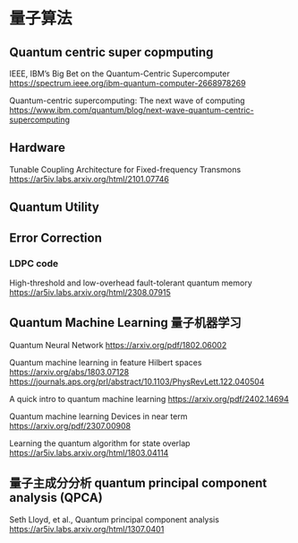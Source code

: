 # 量子算法

## Quantum centric super copmputing

IEEE, IBM’s Big Bet on the Quantum-Centric Supercomputer
https://spectrum.ieee.org/ibm-quantum-computer-2668978269

Quantum-centric supercomputing: The next wave of computing
https://www.ibm.com/quantum/blog/next-wave-quantum-centric-supercomputing

## Hardware

Tunable Coupling Architecture for Fixed-frequency Transmons
https://ar5iv.labs.arxiv.org/html/2101.07746



## Quantum Utility


## Error Correction

### LDPC code

High-threshold and low-overhead fault-tolerant quantum memory 
https://ar5iv.labs.arxiv.org/html/2308.07915

## Quantum Machine Learning 量子机器学习

Quantum Neural Network
https://arxiv.org/pdf/1802.06002


Quantum machine learning in feature Hilbert spaces
https://arxiv.org/abs/1803.07128
https://journals.aps.org/prl/abstract/10.1103/PhysRevLett.122.040504


A quick intro to quantum machine learning
https://arxiv.org/pdf/2402.14694


Quantum machine learning Devices in near term
https://arxiv.org/pdf/2307.00908


Learning the quantum algorithm for state overlap
https://ar5iv.labs.arxiv.org/html/1803.04114

## 量子主成分分析 quantum principal component analysis (QPCA)

Seth Lloyd, et al., Quantum principal component analysis
https://ar5iv.labs.arxiv.org/html/1307.0401
